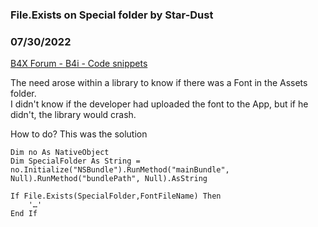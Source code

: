 ### File.Exists on Special folder by Star-Dust
### 07/30/2022
[B4X Forum - B4i - Code snippets](https://www.b4x.com/android/forum/threads/138615/)

The need arose within a library to know if there was a Font in the Assets folder.  
I didn't know if the developer had uploaded the font to the App, but if he didn't, the library would crash.  
  
How to do? This was the solution  
  

```B4X
Dim no As NativeObject  
Dim SpecialFolder As String = no.Initialize("NSBundle").RunMethod("mainBundle", Null).RunMethod("bundlePath", Null).AsString  
  
If File.Exists(SpecialFolder,FontFileName) Then  
    '…'  
End If
```